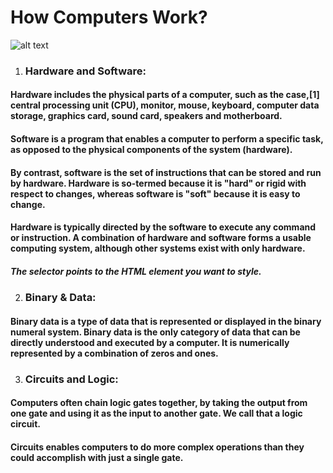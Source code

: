 
# How Computers Work?

![alt text](https://static.scientificamerican.com/sciam/cache/file/891FBC57-0F0A-4A0A-85B098B7D9B5C3A1_source.jpg?w=590&h=800&634F7F4F-F337-4CB1-839504B043C2BD63)

1. ### Hardware and Software:

#### Hardware includes the physical parts of a computer, such as the case,[1] central processing unit (CPU), monitor, mouse, keyboard, computer data storage, graphics card, sound card, speakers and motherboard.

#### Software is a program that enables a computer to perform a specific task, as opposed to the physical components of the system (hardware).

#### By contrast, software is the set of instructions that can be stored and run by hardware. Hardware is so-termed because it is "hard" or rigid with respect to changes, whereas software is "soft" because it is easy to change.

#### Hardware is typically directed by the software to execute any command or instruction. A combination of hardware and software forms a usable computing system, although other systems exist with only hardware.
##### The selector points to the HTML element you want to style.

2. ### Binary & Data:

#### Binary data is a type of data that is represented or displayed in the binary numeral system. Binary data is the only category of data that can be directly understood and executed by a computer. It is numerically represented by a combination of zeros and ones.

3. ### Circuits and Logic:

#### Computers often chain logic gates together, by taking the output from one gate and using it as the input to another gate. We call that a logic circuit.
#### Circuits enables computers to do more complex operations than they could accomplish with just a single gate.